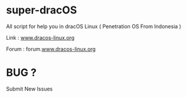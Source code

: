 # super-dracOS

All script for help you in dracOS Linux ( Penetration OS From Indonesia )

Link : www.dracos-linux.org

Forum : forum.www.dracos-linux.org


# BUG ? 

Submit New Issues 
